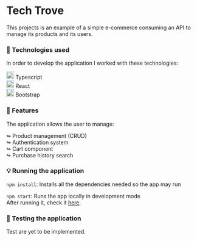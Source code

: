 # Tech Trove

This projects is an example of a simple e-commerce consuming an API to manage its products and its users.

### 📓 Technologies used

In order to develop the application I worked with these technologies:

<img src="https://cdn.jsdelivr.net/npm/programming-languages-logos/src/typescript/typescript.png" alt="typescript" height="20"> Typescript <br />
<img src="https://cdn4.iconfinder.com/data/icons/logos-3/600/React.js_logo-512.png" alt="react" height="20"> React <br />
<img src="https://upload.wikimedia.org/wikipedia/commons/thumb/b/b2/Bootstrap_logo.svg/2560px-Bootstrap_logo.svg.png" alt="bootstrap" height="20"> Bootstrap


### 📑 Features 

The application allows the user to manage:

↬ Product management (CRUD)  
↬ Authentication system  
↬ Cart component  
↬ Purchase history search  

### 💡 Running the application  

`npm install`: Installs all the dependencies needed so the app may run

`npm start`:
Runs the app locally in development mode  
After running it, check it [here](http://localhost:3000).

### 🚧 Testing the application  

[//]: # (`npm test`:)
Test are yet to be implemented.
